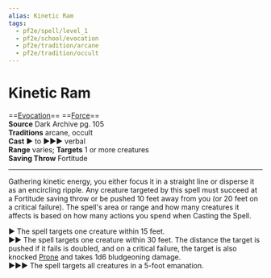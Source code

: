 ```yaml
---
alias: Kinetic Ram
tags:
  - pf2e/spell/level_1
  - pf2e/school/evocation
  - pf2e/tradition/arcane
  - pf2e/tradition/occult
---
```


# Kinetic Ram

==[Evocation](../../../Traits/Evocation.md)== ==[Force](../../../Traits/Force.md)==  
__Source__ Dark Archive pg. 105  
**Traditions** arcane, occult  
**Cast** ► to ►►► verbal  
**Range** varies; **Targets** 1 or more creatures  
**Saving Throw** Fortitude

---

Gathering kinetic energy, you either focus it in a straight line or disperse it as an encircling ripple. Any creature targeted by this spell must succeed at a Fortitude saving throw or be pushed 10 feet away from you (or 20 feet on a critical failure). The spell's area or range and how many creatures it affects is based on how many actions you spend when Casting the Spell.

► The spell targets one creature within 15 feet.  
►► The spell targets one creature within 30 feet. The distance the target is pushed if it fails is doubled, and on a critical failure, the target is also knocked [Prone](../../../Conditions/Prone.md) and takes 1d6 bludgeoning damage.  
►►► The spell targets all creatures in a 5-foot emanation.
